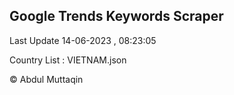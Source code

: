 

## Google Trends Keywords Scraper 
 
Last Update 14-06-2023 , 08:23:05

Country List :
VIETNAM.json



© Abdul Muttaqin 
